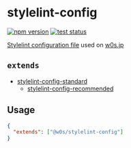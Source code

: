 # stylelint-config

[![npm version](https://badge.fury.io/js/%40w0s%2Fstylelint-config.svg)](https://www.npmjs.com/package/@w0s/stylelint-config)
[![test status](https://github.com/SaekiTominaga/w0s/actions/workflows/stylelint-test.yml/badge.svg)](https://github.com/SaekiTominaga/w0s/actions/workflows/stylelint-test.yml)

[Stylelint configuration file](https://stylelint.io/user-guide/configure) used on [w0s.jp](https://w0s.jp/)

## `extends`

- [stylelint-config-standard](https://github.com/stylelint/stylelint-config-standard)
  - [stylelint-config-recommended](https://github.com/stylelint/stylelint-config-recommended)

## Usage

```json
{
  "extends": ["@w0s/stylelint-config"]
}
```
